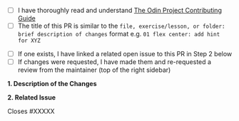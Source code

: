 <!-- Thank you for taking the time to contribute to The Odin Project. In order to get pull requests (PRs) closed in a reasonable amount of time, you must include a baseline of information about the changes you are proposing. Please read this template in its entirety before filling it out to ensure that it is filled out correctly. -->

<!-- Complete the following REQUIRED checkboxes by replacing the whitespace between the square brackets with an 'x', e.g. [x]. -->
- [ ] I have thoroughly read and understand [The Odin Project Contributing Guide](https://github.com/TheOdinProject/css-exercises/blob/main/CONTRIBUTING.md)
- [ ] The title of this PR is similar to the `file, exercise/lesson, or folder: brief description of changes` format e.g. `01 flex center: add hint for XYZ`

<!-- Complete the following checkboxes ONLY IF they are applicable to your PR. You can complete these later if they are not currently applicable. -->
- [ ] If one exists, I have linked a related open issue to this PR in Step 2 below
- [ ] If changes were requested, I have made them and re-requested a review from the maintainer (top of the right sidebar)

**1. Description of the Changes**
<!-- A clear and concise description of your changes. If this PR is not related to an open issue also include why you are proposing these changes, such as what benefits the changes have or what problem(s) they solve. --> 


**2. Related Issue**
<!-- If the PR is not related to any open issue, skip this step. 

Otherwise, replace the XXXXX with the issue number, e.g. Closes #2013, or if the issue is in another TOP repo replace #XXXXX with the URL of the issue, e.g. Closes https://github.com/TheOdinProject/curriculum/issues/XXXXX -->
Closes #XXXXX

